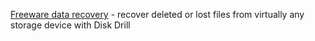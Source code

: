 [Freeware data recovery](https://www.cleverfiles.com/disk-drill-windows.html) - recover deleted or lost files from virtually any storage device with Disk Drill
